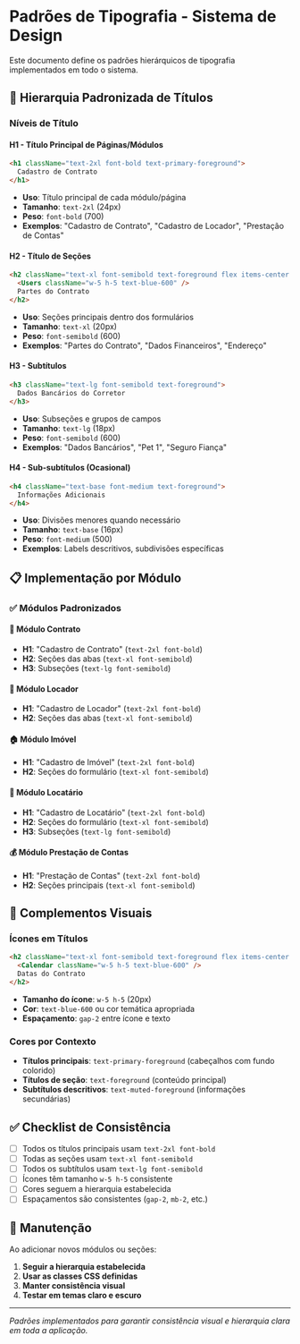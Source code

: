 # Padrões de Tipografia - Sistema de Design

Este documento define os padrões hierárquicos de tipografia implementados em todo o sistema.

## 🎯 Hierarquia Padronizada de Títulos

### Níveis de Título

#### H1 - Título Principal de Páginas/Módulos
```html
<h1 className="text-2xl font-bold text-primary-foreground">
  Cadastro de Contrato
</h1>
```
- **Uso**: Título principal de cada módulo/página
- **Tamanho**: `text-2xl` (24px)
- **Peso**: `font-bold` (700)
- **Exemplos**: "Cadastro de Contrato", "Cadastro de Locador", "Prestação de Contas"

#### H2 - Título de Seções
```html
<h2 className="text-xl font-semibold text-foreground flex items-center gap-2">
  <Users className="w-5 h-5 text-blue-600" />
  Partes do Contrato
</h2>
```
- **Uso**: Seções principais dentro dos formulários
- **Tamanho**: `text-xl` (20px)
- **Peso**: `font-semibold` (600)
- **Exemplos**: "Partes do Contrato", "Dados Financeiros", "Endereço"

#### H3 - Subtítulos
```html
<h3 className="text-lg font-semibold text-foreground">
  Dados Bancários do Corretor
</h3>
```
- **Uso**: Subseções e grupos de campos
- **Tamanho**: `text-lg` (18px)
- **Peso**: `font-semibold` (600)
- **Exemplos**: "Dados Bancários", "Pet 1", "Seguro Fiança"

#### H4 - Sub-subtítulos (Ocasional)
```html
<h4 className="text-base font-medium text-foreground">
  Informações Adicionais
</h4>
```
- **Uso**: Divisões menores quando necessário
- **Tamanho**: `text-base` (16px)
- **Peso**: `font-medium` (500)
- **Exemplos**: Labels descritivos, subdivisões específicas

## 📋 Implementação por Módulo

### ✅ Módulos Padronizados

#### 📄 Módulo Contrato
- **H1**: "Cadastro de Contrato" (`text-2xl font-bold`)
- **H2**: Seções das abas (`text-xl font-semibold`)
- **H3**: Subseções (`text-lg font-semibold`)

#### 👤 Módulo Locador
- **H1**: "Cadastro de Locador" (`text-2xl font-bold`)
- **H2**: Seções das abas (`text-xl font-semibold`)

#### 🏠 Módulo Imóvel
- **H1**: "Cadastro de Imóvel" (`text-2xl font-bold`)
- **H2**: Seções do formulário (`text-xl font-semibold`)

#### 👥 Módulo Locatário
- **H1**: "Cadastro de Locatário" (`text-2xl font-bold`)
- **H2**: Seções do formulário (`text-xl font-semibold`)
- **H3**: Subseções (`text-lg font-semibold`)

#### 💰 Módulo Prestação de Contas
- **H1**: "Prestação de Contas" (`text-2xl font-bold`)
- **H2**: Seções principais (`text-xl font-semibold`)

## 🎨 Complementos Visuais

### Ícones em Títulos
```html
<h2 className="text-xl font-semibold text-foreground flex items-center gap-2">
  <Calendar className="w-5 h-5 text-blue-600" />
  Datas do Contrato
</h2>
```
- **Tamanho do ícone**: `w-5 h-5` (20px)
- **Cor**: `text-blue-600` ou cor temática apropriada
- **Espaçamento**: `gap-2` entre ícone e texto

### Cores por Contexto
- **Títulos principais**: `text-primary-foreground` (cabeçalhos com fundo colorido)
- **Títulos de seção**: `text-foreground` (conteúdo principal)
- **Subtítulos descritivos**: `text-muted-foreground` (informações secundárias)

## ✅ Checklist de Consistência

- [ ] Todos os títulos principais usam `text-2xl font-bold`
- [ ] Todas as seções usam `text-xl font-semibold`
- [ ] Todos os subtítulos usam `text-lg font-semibold`
- [ ] Ícones têm tamanho `w-5 h-5` consistente
- [ ] Cores seguem a hierarquia estabelecida
- [ ] Espaçamentos são consistentes (`gap-2`, `mb-2`, etc.)

## 🔄 Manutenção

Ao adicionar novos módulos ou seções:

1. **Seguir a hierarquia estabelecida**
2. **Usar as classes CSS definidas**
3. **Manter consistência visual**
4. **Testar em temas claro e escuro**

---

*Padrões implementados para garantir consistência visual e hierarquia clara em toda a aplicação.*